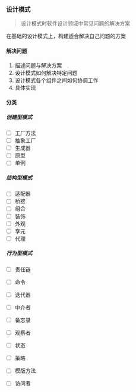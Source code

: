 ### 设计模式

> 设计模式时软件设计领域中常见问题的解决方案

在基础的设计模式上，构建适合解决自己问题的方案

#### 解决问题

1. 描述问题与解决方案
2. 设计模式如何解决特定问题
3. 设计模式各个组件之间如何协调工作
4. 具体实现

#### 分类

##### 创建型模式

- [ ] 工厂方法
- [ ] 抽象工厂
- [ ] 生成器
- [ ] 原型
- [ ] 单例

##### 结构型模式

- [ ] 适配器
- [ ] 桥接
- [ ] 组合
- [ ] 装饰
- [ ] 外观
- [ ] 享元
- [ ] 代理

##### 行为型模式

- [ ] 责任链
- [ ] 命令
- [ ] 迭代器
- [ ] 中介者
- [ ] 备忘录
- [ ] 观察者
- [ ] 状态
- [ ] 策略
- [ ] 模版方法
- [ ] 访问者

